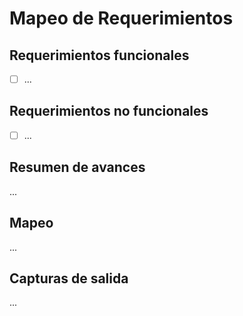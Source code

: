 # Mapeo de Requerimientos

## Requerimientos funcionales

- [ ] ...

## Requerimientos no funcionales

- [ ] ...

## Resumen de avances

...

## Mapeo

...

## Capturas de salida

...